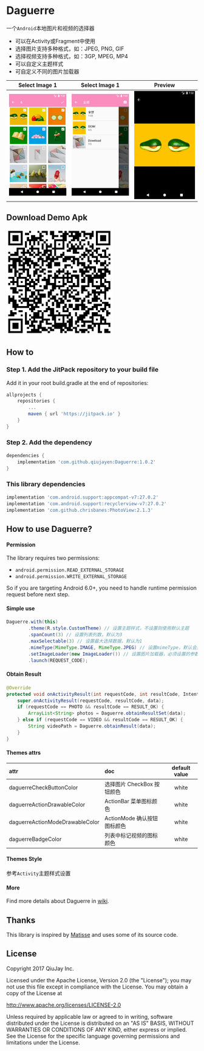 # Daguerre
一个`Android`本地图片和视频的选择器
- 可以在Activity或Fragment中使用
- 选择图片支持多种格式，如：JPEG, PNG, GIF
- 选择视频支持多种格式，如：3GP, MPEG, MP4
- 可以自定义主题样式
- 可自定义不同的图片加载器

| Select Image 1                 | Select Image 1                    | Preview                          |
|:------------------------------:|:---------------------------------:|:--------------------------------:|
|![](images/screenshot_select.png) | ![](images/screenshot_select_album.png) | ![](images/screenshot_preview.png)|

## Download Demo Apk
![](images/apkqrcode.png)

## How to
### Step 1. Add the JitPack repository to your build file
Add it in your root build.gradle at the end of repositories:
```groovy
allprojects {
	repositories {
		...
		maven { url 'https://jitpack.io' }
	}
}
```

### Step 2. Add the dependency
```groovy
dependencies {
	implementation 'com.github.qiujayen:Daguerre:1.0.2'
}
```
### This library dependencies
```groovy
implementation 'com.android.support:appcompat-v7:27.0.2'
implementation 'com.android.support:recyclerview-v7:27.0.2'
implementation 'com.github.chrisbanes:PhotoView:2.1.3'
```

## How to use Daguerre?
#### Permission
The library requires two permissions:
- `android.permission.READ_EXTERNAL_STORAGE`
- `android.permission.WRITE_EXTERNAL_STORAGE`

So if you are targeting Android 6.0+, you need to handle runtime permission request before next step.

#### Simple use
```java
Daguerre.with(this)
        .theme(R.style.CustomTheme) // 设置主题样式，不设置则使用默认主题
        .spanCount(3) // 设置列表列数，默认为3
        .maxSelectable(3) // 设置最大选择数据，默认为1
        .mimeType(MimeType.IMAGE, MimeType.JPEG) // 设置mimeType，默认会显示所有图片与视频
        .setImageLoader(new ImageLoader()) // 设置图片加载器，必须设置的参数，否则图片等资源无法显示
        .launch(REQUEST_CODE);
```
#### Obtain Result
```java
@Override
protected void onActivityResult(int requestCode, int resultCode, Intent data) {
    super.onActivityResult(requestCode, resultCode, data);
    if (requestCode == PHOTO && resultCode == RESULT_OK) {
        ArrayList<String> photos = Daguerre.obtainResultSet(data);
    } else if (requestCode == VIDEO && resultCode == RESULT_OK) {
        String videoPath = Daguerre.obtainResult(data);
    }
}
```

#### Themes attrs

| attr                           | doc                      | default value|
|:------------------------------|:------------------------------|:------------------------------:|
| daguerreCheckButtonColor       | 选择图片 CheckBox 按钮颜色  | white |
| daguerreActionDrawableColor    | ActionBar 菜单图标颜色     | white |
| daguerreActionModeDrawableColor| ActionMode 确认按钮图标颜色 | white |
| daguerreBadgeColor             | 列表中标记视频的图标颜色     | white |

#### Themes Style
参考`Activity`主题样式设置

#### More
Find more details about Daguerre in [wiki](https://github.com/qiujayen/Daguerre/wiki).

## Thanks
This library is inspired by [Matisse](https://github.com/zhihu/Matisse) and uses some of its source code.

## License
Copyright 2017 QiuJay Inc.

Licensed under the Apache License, Version 2.0 (the "License");
you may not use this file except in compliance with the License.
You may obtain a copy of the License at

   http://www.apache.org/licenses/LICENSE-2.0

Unless required by applicable law or agreed to in writing, software
distributed under the License is distributed on an "AS IS" BASIS,
WITHOUT WARRANTIES OR CONDITIONS OF ANY KIND, either express or implied.
See the License for the specific language governing permissions and
limitations under the License.

